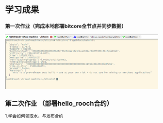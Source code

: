 # 学习成果
### 第一次作业（完成本地部署bitcore全节点并同步数据）

![alt text](image.png)

## 第二次作业 （部署hello_rooch合约）
1.学会如何领取水，与发布合约